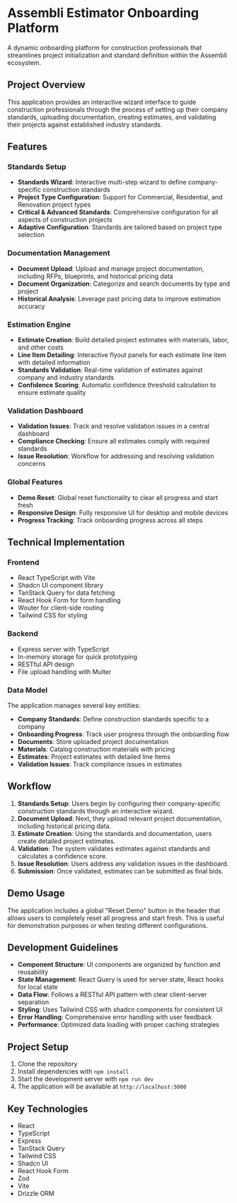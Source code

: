 # Assembli Estimator Onboarding Platform

A dynamic onboarding platform for construction professionals that streamlines project initialization and standard definition within the Assembli ecosystem.

## Project Overview

This application provides an interactive wizard interface to guide construction professionals through the process of setting up their company standards, uploading documentation, creating estimates, and validating their projects against established industry standards.

## Features

### Standards Setup

- **Standards Wizard**: Interactive multi-step wizard to define company-specific construction standards
- **Project Type Configuration**: Support for Commercial, Residential, and Renovation project types
- **Critical & Advanced Standards**: Comprehensive configuration for all aspects of construction projects
- **Adaptive Configuration**: Standards are tailored based on project type selection

### Documentation Management

- **Document Upload**: Upload and manage project documentation, including RFPs, blueprints, and historical pricing data
- **Document Organization**: Categorize and search documents by type and project
- **Historical Analysis**: Leverage past pricing data to improve estimation accuracy

### Estimation Engine

- **Estimate Creation**: Build detailed project estimates with materials, labor, and other costs
- **Line Item Detailing**: Interactive flyout panels for each estimate line item with detailed information
- **Standards Validation**: Real-time validation of estimates against company and industry standards
- **Confidence Scoring**: Automatic confidence threshold calculation to ensure estimate quality

### Validation Dashboard

- **Validation Issues**: Track and resolve validation issues in a central dashboard
- **Compliance Checking**: Ensure all estimates comply with required standards
- **Issue Resolution**: Workflow for addressing and resolving validation concerns

### Global Features

- **Demo Reset**: Global reset functionality to clear all progress and start fresh
- **Responsive Design**: Fully responsive UI for desktop and mobile devices
- **Progress Tracking**: Track onboarding progress across all steps

## Technical Implementation

### Frontend

- React TypeScript with Vite
- Shadcn UI component library
- TanStack Query for data fetching
- React Hook Form for form handling
- Wouter for client-side routing
- Tailwind CSS for styling

### Backend

- Express server with TypeScript
- In-memory storage for quick prototyping
- RESTful API design
- File upload handling with Multer

### Data Model

The application manages several key entities:

- **Company Standards**: Define construction standards specific to a company
- **Onboarding Progress**: Track user progress through the onboarding flow
- **Documents**: Store uploaded project documentation
- **Materials**: Catalog construction materials with pricing
- **Estimates**: Project estimates with detailed line items
- **Validation Issues**: Track compliance issues in estimates

## Workflow

1. **Standards Setup**: Users begin by configuring their company-specific construction standards through an interactive wizard.
2. **Document Upload**: Next, they upload relevant project documentation, including historical pricing data.
3. **Estimate Creation**: Using the standards and documentation, users create detailed project estimates.
4. **Validation**: The system validates estimates against standards and calculates a confidence score.
5. **Issue Resolution**: Users address any validation issues in the dashboard.
6. **Submission**: Once validated, estimates can be submitted as final bids.

## Demo Usage

The application includes a global "Reset Demo" button in the header that allows users to completely reset all progress and start fresh. This is useful for demonstration purposes or when testing different configurations.

## Development Guidelines

- **Component Structure**: UI components are organized by function and reusability
- **State Management**: React Query is used for server state, React hooks for local state
- **Data Flow**: Follows a RESTful API pattern with clear client-server separation
- **Styling**: Uses Tailwind CSS with shadcn components for consistent UI
- **Error Handling**: Comprehensive error handling with user feedback
- **Performance**: Optimized data loading with proper caching strategies

## Project Setup

1. Clone the repository
2. Install dependencies with `npm install`
3. Start the development server with `npm run dev`
4. The application will be available at `http://localhost:5000`

## Key Technologies

- React
- TypeScript
- Express
- TanStack Query
- Tailwind CSS
- Shadcn UI
- React Hook Form
- Zod
- Vite
- Drizzle ORM